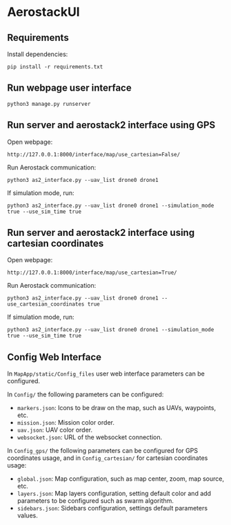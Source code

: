 # AerostackUI

## Requirements
Install dependencies:
```
pip install -r requirements.txt
```

## Run webpage user interface
```
python3 manage.py runserver
```

## Run server and aerostack2 interface using GPS
Open webpage:
```
http://127.0.0.1:8000/interface/map/use_cartesian=False/
```

Run Aerostack communication:
```
python3 as2_interface.py --uav_list drone0 drone1
```

If simulation mode, run:
```
python3 as2_interface.py --uav_list drone0 drone1 --simulation_mode true --use_sim_time true
```


## Run server and aerostack2 interface using cartesian coordinates
Open webpage:
```
http://127.0.0.1:8000/interface/map/use_cartesian=True/
```

Run Aerostack communication:
```
python3 as2_interface.py --uav_list drone0 drone1 --use_cartesian_coordinates true
```

If simulation mode, run:
```
python3 as2_interface.py --uav_list drone0 drone1 --simulation_mode true --use_sim_time true
```

## Config Web Interface
In `MapApp/static/Config_files` user web interface parameters can be configured.

In `Config/` the following parameters can be configured:
- `markers.json`: Icons to be draw on the map, such as UAVs, waypoints, etc.
- `mission.json`: Mission color order.
- `uav.json`: UAV color order.
- `websocket.json`: URL of the websocket connection.

In `Config_gps/` the following parameters can be configured for GPS coordinates usage, and in `Config_cartesian/` for cartesian coordinates usage:
- `global.json`: Map configuration, such as map center, zoom, map source, etc.
- `layers.json`: Map layers configuration, setting default color and add parameters to be configured such as swarm algorithm.
- `sidebars.json`: Sidebars configuration, settings default parameters values.
